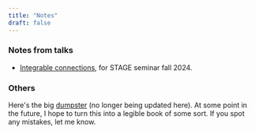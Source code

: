 ```yaml
---
title: "Notes"
draft: false
---
```


### Notes from talks

- [Integrable connections](/website/IntConn.pdf), for STAGE seminar fall 2024.


### Others

Here's the big [dumpster](/website/all.pdf) (no longer being updated here). At some point in the future, I hope to turn this into a legible book of some sort. If you spot any mistakes, let me know.